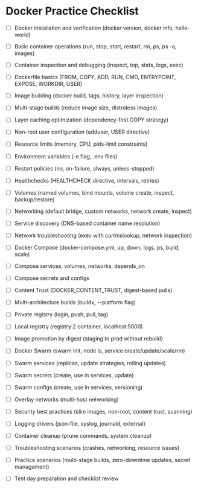 # Docker Practice Checklist

* [ ] Docker installation and verification (docker version, docker info, hello-world)
* [ ] Basic container operations (run, stop, start, restart, rm, ps, ps -a, images)
* [ ] Container inspection and debugging (inspect, top, stats, logs, exec)
* [ ] Dockerfile basics (FROM, COPY, ADD, RUN, CMD, ENTRYPOINT, EXPOSE, WORKDIR, USER)
* [ ] Image building (docker build, tags, history, layer inspection)
* [ ] Multi-stage builds (reduce image size, distroless images)
* [ ] Layer caching optimization (dependency-first COPY strategy)
* [ ] Non-root user configuration (adduser, USER directive)
* [ ] Resource limits (memory, CPU, pids-limit constraints)
* [ ] Environment variables (-e flag, .env files)
* [ ] Restart policies (no, on-failure, always, unless-stopped)
* [ ] Healthchecks (HEALTHCHECK directive, intervals, retries)
* [ ] Volumes (named volumes, bind mounts, volume create, inspect, backup/restore)
* [ ] Networking (default bridge, custom networks, network create, inspect)
* [ ] Service discovery (DNS-based container name resolution)
* [ ] Network troubleshooting (exec with curl/nslookup, network inspection)
* [ ] Docker Compose (docker-compose.yml, up, down, logs, ps, build, scale)
* [ ] Compose services, volumes, networks, depends_on
* [ ] Compose secrets and configs
* [ ] Content Trust (DOCKER_CONTENT_TRUST, digest-based pulls)
* [ ] Multi-architecture builds (buildx, --platform flag)
* [ ] Private registry (login, push, pull, tag)
* [ ] Local registry (registry:2 container, localhost:5000)
* [ ] Image promotion by digest (staging to prod without rebuild)
* [ ] Docker Swarm (swarm init, node ls, service create/update/scale/rm)
* [ ] Swarm services (replicas, update strategies, rolling updates)
* [ ] Swarm secrets (create, use in services, update)
* [ ] Swarm configs (create, use in services, versioning)
* [ ] Overlay networks (multi-host networking)
* [ ] Security best practices (slim images, non-root, content trust, scanning)
* [ ] Logging drivers (json-file, syslog, journald, external)
* [ ] Container cleanup (prune commands, system cleanup)
* [ ] Troubleshooting scenarios (crashes, networking, resource issues)
* [ ] Practice scenarios (multi-stage builds, zero-downtime updates, secret management)
* [ ] Test day preparation and checklist review

